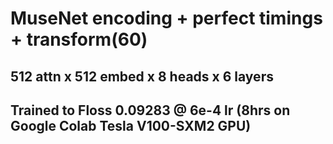 # MuseNet encoding + perfect timings + transform(60)

## 512 attn x 512 embed x 8 heads x 6 layers
## Trained to Floss 0.09283 @ 6e-4 lr (8hrs on Google Colab Tesla V100-SXM2 GPU)
